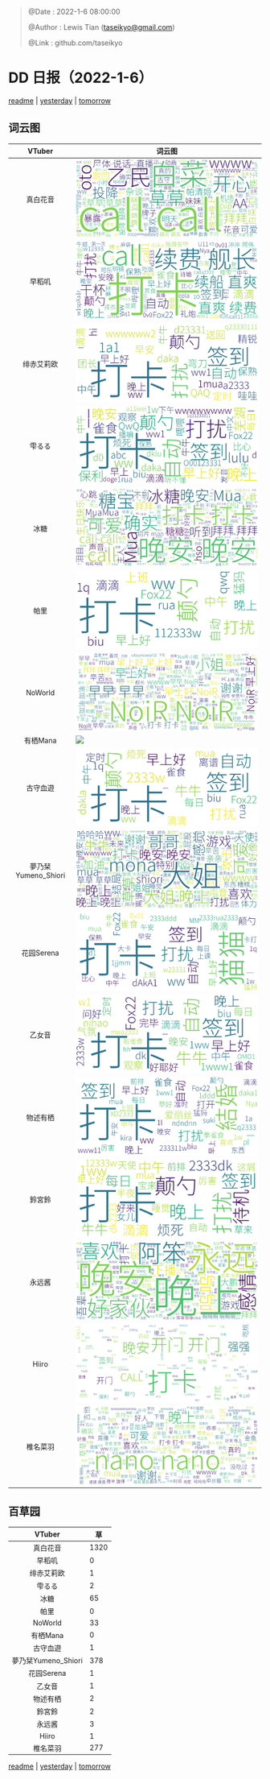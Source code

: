 > @Date    : 2022-1-6 08:00:00
>
> @Author  : Lewis Tian (taseikyo@gmail.com)
>
> @Link    : github.com/taseikyo

# DD 日报（2022-1-6）

[readme](../README.md) | [yesterday](2022-1-5.md) | [tomorrow](2022-1-7.md)

## 词云图

|VTuber|词云图|
|:-:|-|
|真白花音|![](../../images/daily/21402309_2022-1-6_purge_wordcloud.png)|
|早稻叽|![](../../images/daily/41682_2022-1-6_purge_wordcloud.png)|
|绯赤艾莉欧|![](../../images/daily/21396545_2022-1-6_purge_wordcloud.png)|
|雫るる|![](../../images/daily/21013446_2022-1-6_purge_wordcloud.png)|
|冰糖|![](../../images/daily/876396_2022-1-6_purge_wordcloud.png)|
|帕里|![](../../images/daily/4895312_2022-1-6_purge_wordcloud.png)|
|NoWorld|![](../../images/daily/21448649_2022-1-6_purge_wordcloud.png)|
|有栖Mana|![](../../images/daily/6542258_2022-1-6_purge_wordcloud.png)|
|古守血遊|![](../../images/daily/8725120_2022-1-6_purge_wordcloud.png)|
|夢乃栞Yumeno_Shiori|![](../../images/daily/14052636_2022-1-6_purge_wordcloud.png)|
|花园Serena|![](../../images/daily/14327465_2022-1-6_purge_wordcloud.png)|
|乙女音|![](../../images/daily/21320551_2022-1-6_purge_wordcloud.png)|
|物述有栖|![](../../images/daily/21449083_2022-1-6_purge_wordcloud.png)|
|鈴宮鈴|![](../../images/daily/21685677_2022-1-6_purge_wordcloud.png)|
|永远酱|![](../../images/daily/21701071_2022-1-6_purge_wordcloud.png)|
|Hiiro|![](../../images/daily/21919321_2022-1-6_purge_wordcloud.png)|
|椎名菜羽|![](../../images/daily/22347054_2022-1-6_purge_wordcloud.png)|

## 百草园

|VTuber|草|
|:-:|-|
|真白花音|1320|
|早稻叽|0|
|绯赤艾莉欧|1|
|雫るる|2|
|冰糖|65|
|帕里|0|
|NoWorld|33|
|有栖Mana|0|
|古守血遊|1|
|夢乃栞Yumeno_Shiori|378|
|花园Serena|1|
|乙女音|1|
|物述有栖|2|
|鈴宮鈴|2|
|永远酱|3|
|Hiiro|1|
|椎名菜羽|277|

[readme](../README.md) | [yesterday](2022-1-5.md) | [tomorrow](2022-1-7.md)
